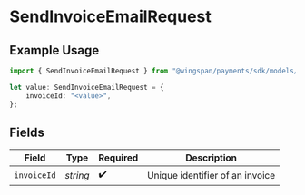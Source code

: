 # SendInvoiceEmailRequest

## Example Usage

```typescript
import { SendInvoiceEmailRequest } from "@wingspan/payments/sdk/models/operations";

let value: SendInvoiceEmailRequest = {
    invoiceId: "<value>",
};
```

## Fields

| Field                           | Type                            | Required                        | Description                     |
| ------------------------------- | ------------------------------- | ------------------------------- | ------------------------------- |
| `invoiceId`                     | *string*                        | :heavy_check_mark:              | Unique identifier of an invoice |